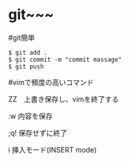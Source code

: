 # git~~~

#git簡単
```
$ git add .
$ git commit -m "commit massage"
$ git push

```
#vimで頻度の高いコマンド

ZZ　上書き保存し、vimを終了する

:w  内容を保存

;q! 保存せずに終了

i   挿入モード(INSERT mode)

